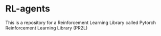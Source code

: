 # RL-agents
This is a repository for a Reinforcement Learning Library called Pytorch Reinforcement Learning Library (PR2L)
